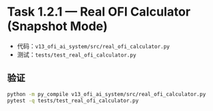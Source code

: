 # Task 1.2.1 — Real OFI Calculator (Snapshot Mode)
- 代码：`v13_ofi_ai_system/src/real_ofi_calculator.py`
- 测试：`tests/test_real_ofi_calculator.py`

## 验证
```bash
python -m py_compile v13_ofi_ai_system/src/real_ofi_calculator.py
pytest -q tests/test_real_ofi_calculator.py
```
